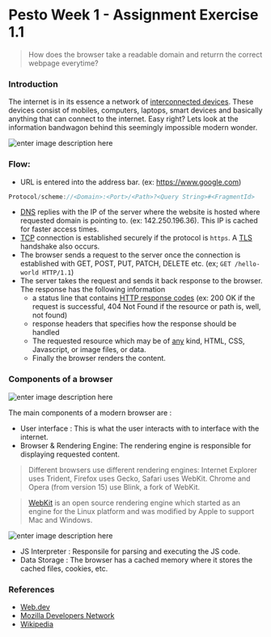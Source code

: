 ﻿
# Pesto Week 1 - Assignment Exercise 1.1
> How does the browser take a readable domain and returrn the correct webpage everytime?
### Introduction

The internet is in its essence a network of [interconnected devices](https://i.imgur.com/JaUkPUs.png). These devices consist of mobiles, computers, laptops, smart devices and basically anything that can connect to the internet. Easy right? Lets look at the information bandwagon behind this seemingly impossible modern wonder.

![enter image description here](https://i.imgur.com/JaUkPUs.png)

###  Flow:
- URL is entered into the address bar. (ex: https://www.google.com)
```js
Protocol/scheme://<Domain>:<Port>/<Path>?<Query String>#<FragmentId>
 ```
- [DNS](https://developer.mozilla.org/en-US/docs/Glossary/DNS "Domain Name System") replies with the IP of the server where the website is hosted where requested domain is pointing to. (ex: 142.250.196.36). This IP is cached for faster access times.
- [TCP](https://developer.mozilla.org/en-US/docs/Glossary/TCP_handshake) connection is established securely if the protocol is ```https```. A [TLS](https://developer.mozilla.org/en-US/docs/Glossary/TLS) handshake also occurs.
- The browser sends a request to the server once the connection is established with   GET, POST, PUT, PATCH, DELETE etc. (ex; ```GET /hello-world HTTP/1.1```)
- The server takes the request and sends it back response to the browser. The response has the following information
	- a status line that contains [HTTP response codes](https://developer.mozilla.org/en-US/docs/Web/HTTP/Status) (ex: 200 OK if the  request is successful, 404 Not Found if the resource or path is, well, not found)
	- response headers that specifies how the response should be handled
	- The requested resource which may be of [any](https://developer.mozilla.org/en-US/docs/Web/HTTP/Basics_of_HTTP/MIME_types) kind, HTML, CSS, Javascript, or image files, or data.
	- Finally the browser renders the content.



### Components of a browser

![enter image description here](https://web-dev.imgix.net/image/T4FyVKpzu4WKF1kBNvXepbi08t52/PgPX6ZMyKSwF6kB8zIhB.png?auto=format&w=500)

The main components of a modern browser are :
- User interface : This is what the user interacts with to interface with the internet.
- Browser & Rendering Engine: The rendering engine is responsible for displaying requested content.

> Different browsers use different rendering engines: Internet Explorer uses Trident, Firefox uses Gecko, Safari uses WebKit. Chrome and Opera (from version 15) use Blink, a fork of WebKit.

>[WebKit](http://webkit.org/) is an open source rendering engine which started as an engine for the Linux platform and was modified by Apple to support Mac and Windows.

![enter image description here](https://web-dev.imgix.net/image/T4FyVKpzu4WKF1kBNvXepbi08t52/bPlYx9xODQH4X1KuUNpc.png?auto=format&w=650)

- JS Interpreter : Responsile for parsing and executing the JS code.
- Data Storage : The browser has a cached memory where it stores the cached files, cookies, etc.
  


### References
- [Web.dev](https://web.dev/howbrowserswork)
- [Mozilla Developers Network](https://developer.mozilla.org/en-US/docs/Web/HTML)
- [Wikipedia](https://en.wikipedia.org/wiki/Web_browser)
